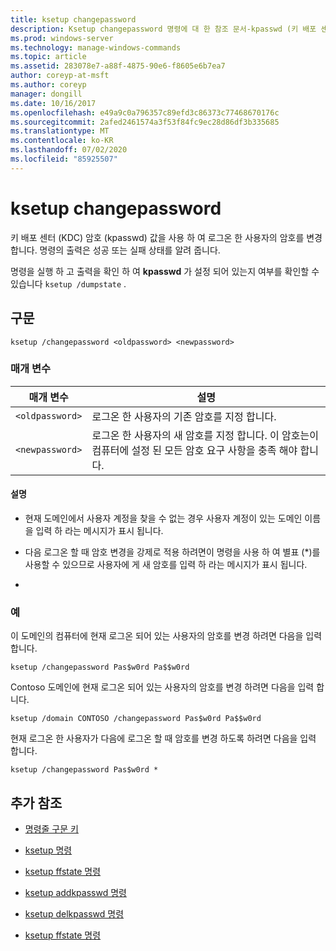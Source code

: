 ```yaml
---
title: ksetup changepassword
description: Ksetup changepassword 명령에 대 한 참조 문서-kpasswd (키 배포 센터) 암호를 사용 하 여 로그온 한 사용자의 암호를 변경 합니다.
ms.prod: windows-server
ms.technology: manage-windows-commands
ms.topic: article
ms.assetid: 283078e7-a88f-4875-90e6-f8605e6b7ea7
author: coreyp-at-msft
ms.author: coreyp
manager: dongill
ms.date: 10/16/2017
ms.openlocfilehash: e49a9c0a796357c89efd3c86373c77468670176c
ms.sourcegitcommit: 2afed2461574a3f53f84fc9ec28d86df3b335685
ms.translationtype: MT
ms.contentlocale: ko-KR
ms.lasthandoff: 07/02/2020
ms.locfileid: "85925507"
---
```

# <a name="ksetup-changepassword"></a>ksetup changepassword

키 배포 센터 (KDC) 암호 (kpasswd) 값을 사용 하 여 로그온 한 사용자의 암호를 변경 합니다. 명령의 출력은 성공 또는 실패 상태를 알려 줍니다.

명령을 실행 하 고 출력을 확인 하 여 **kpasswd** 가 설정 되어 있는지 여부를 확인할 수 있습니다 `ksetup /dumpstate` .


## <a name="syntax"></a>구문

```
ksetup /changepassword <oldpassword> <newpassword>
```

### <a name="parameters"></a>매개 변수

| 매개 변수 | 설명 |
| --------- | ----------- |
| `<oldpassword>` | 로그온 한 사용자의 기존 암호를 지정 합니다. |
| `<newpassword>` | 로그온 한 사용자의 새 암호를 지정 합니다. 이 암호는이 컴퓨터에 설정 된 모든 암호 요구 사항을 충족 해야 합니다. |

#### <a name="remarks"></a>설명

- 현재 도메인에서 사용자 계정을 찾을 수 없는 경우 사용자 계정이 있는 도메인 이름을 입력 하 라는 메시지가 표시 됩니다.

- 다음 로그온 할 때 암호 변경을 강제로 적용 하려면이 명령을 사용 하 여 별표 (*)를 사용할 수 있으므로 사용자에 게 새 암호를 입력 하 라는 메시지가 표시 됩니다.

-

### <a name="examples"></a>예

이 도메인의 컴퓨터에 현재 로그온 되어 있는 사용자의 암호를 변경 하려면 다음을 입력 합니다.

```
ksetup /changepassword Pas$w0rd Pa$$w0rd
```

Contoso 도메인에 현재 로그온 되어 있는 사용자의 암호를 변경 하려면 다음을 입력 합니다.

```
ksetup /domain CONTOSO /changepassword Pas$w0rd Pa$$w0rd
```

현재 로그온 한 사용자가 다음에 로그온 할 때 암호를 변경 하도록 하려면 다음을 입력 합니다.

```
ksetup /changepassword Pas$w0rd *
```

## <a name="additional-references"></a>추가 참조

- [명령줄 구문 키](command-line-syntax-key.md)

- [ksetup 명령](ksetup.md)

- [ksetup ffstate 명령](ksetup-dumpstate.md)

- [ksetup addkpasswd 명령](ksetup-addkpasswd.md)

- [ksetup delkpasswd 명령](ksetup-delkpasswd.md)

- [ksetup ffstate 명령](ksetup-dumpstate.md)

